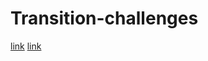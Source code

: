 # Transition-challenges 
[link](https://mcc-apsis.github.io/Mapping-transition-challenges/Mapping.html)
[link](https://mcc-apsis.github.io/Mapping-transition-challenges/Correlations.html)